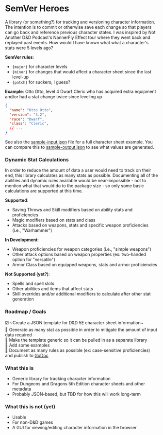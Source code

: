 # SemVer Heroes

A library (or something?) for tracking and versioning character information.  The intention is to commit or otherwise save each change so that players can go back and reference previous character states.  I was inspired by Not Another D&D Podcast's NannerFly Effect tour where they went back and replayed past events.  How would I have known what what a character's stats were 5 levels ago?

**SemVer rules**:
* `{major}` for character levels
* `{minor}` for changes that would affect a character sheet since the last level-up
* `{patch}` for suckers, I guess?

**Example**: Otto Otto, level 4 Dwarf Cleric who has acquired extra equipment and/or had a stat change twice since leveling up
```json
{
  "name": "Otto Otto",
  "version": "4.2",
  "race": "Dwarf",
  "class": "Cleric",
  // ...
}
```
See also the [sample-input.json](https://github.com/business-phil/sem-ver-heroes/blob/master/sample-input.json) file for a full character sheet example.  You can compare this to [sample-output.json](https://github.com/business-phil/sem-ver-heroes/blob/master/sample-ouput.json) to see what values are generated.

### Dynamic Stat Calculations

In order to reduce the amount of data a user would need to track on their end, this library calculates as many stats as possible.  Documenting all of the abilities and dynamic rules available would be near-impossible - not to mention what that would do to the package size - so only some basic calculations are supported at this time.

**Supported**:
* Saving Throws and Skill modifiers based on ability stats and proficiencies
* Magic modifiers based on stats and class
* Attacks based on weapons, stats and specific weapon proficiencies (i.e., "Warhammer")

**In Development**:
* Weapon proficiencies for weapon categories (i.e., "simple weapons")
* Other attack options based on weapon properties (ex: two-handed option for "versatile")
* Armor Class based on equipped weapons, stats and armor proficiencies

**Not Supported (yet?)**:
* Spells and spell slots
* Other abilities and items that affect stats
* Skill overrides and/or additional modifiers to calculate after other stat generation

### Roadmap / Goals

:ballot_box_with_check: ~Create a JSON template for D&D 5E character sheet information~  
:black_square_button: Generate as many stat as possible in order to mitigate the amount of input data required  
:black_square_button: Make the template generic so it can be pulled in as a separate library  
:black_square_button: Add some examples  
:black_square_button: Document as many rules as possible (ex: case-sensitive proficiencies) and publish to [GoDoc](https://godoc.org/)  

### What this is

* Generic library for tracking character information
* For Dungeons and Dragons 5th Edition character sheets and other metadata
* Probably JSON-based, but TBD for how this will work long-term

### What this is not (yet)

* Usable
* For non-D&D games
* A GUI for viewing/editing character information in the browser

